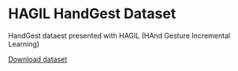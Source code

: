 # HAGIL HandGest Dataset
HandGest dataest presented with HAGIL (HAnd Gesture Incremental Learning)

[Download dataset](https://drive.google.com/drive/folders/1YLM0orUWULKnJXmOl0qVSymYVxt3a1SU?usp=sharing)
